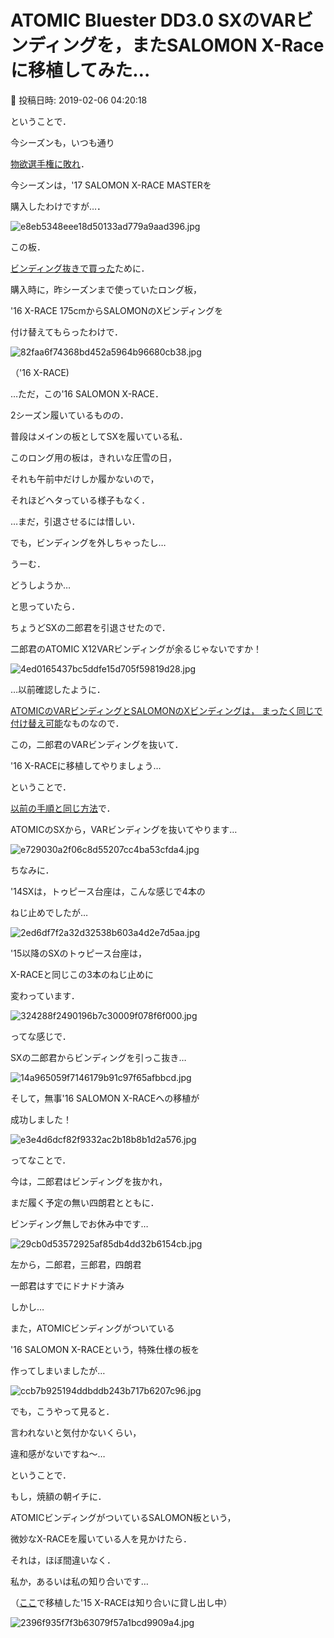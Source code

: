 # ATOMIC Bluester DD3.0 SXのVARビンディングを，またSALOMON X-Raceに移植してみた…

📅 投稿日時: 2019-02-06 04:20:18

ということで．


今シーズンも，いつも通り


[物欲選手権に敗れ](eb4bda6045599e99f977e557f6cd2763c.md)．


今シーズンは，'17 SALOMON X-RACE MASTERを


購入したわけですが…．




![e8eb5348eee18d50133ad779a9aad396.jpg](images/e8eb5348eee18d50133ad779a9aad396.jpg)







この板．


[ビンディング抜きで買った](eb4bda6045599e99f977e557f6cd2763c.md)ために．


購入時に，昨シーズンまで使っていたロング板，


'16 X-RACE 175cmからSALOMONのXビンディングを


付け替えてもらったわけで．




![82faa6f74368bd452a5964b96680cb38.jpg](images/82faa6f74368bd452a5964b96680cb38.jpg)




（'16 X-RACE)





…ただ，この'16 SALOMON X-RACE．


2シーズン履いているものの．


普段はメインの板としてSXを履いている私．


このロング用の板は，きれいな圧雪の日，


それも午前中だけしか履かないので，


それほどヘタっている様子もなく．


…まだ，引退させるには惜しい．


でも，ビンディングを外しちゃったし…





うーむ．


どうしようか…


と思っていたら．





ちょうどSXの二郎君を引退させたので．


二郎君のATOMIC X12VARビンディングが余るじゃないですか！




![4ed0165437bc5ddfe15d705f59819d28.jpg](images/4ed0165437bc5ddfe15d705f59819d28.jpg)







…以前確認したように．


[ATOMICのVARビンディングとSALOMONのXビンディングは，
まったく同じで付け替え可能](e7480412609026dfcc1a09dc8304987c1.md)なものなので．


この，二郎君のVARビンディングを抜いて．


'16 X-RACEに移植してやりましょう…





ということで．


[以前の手順と同じ方法](e66d987c87d412ae5a5a360c31a739df0.md)で．


ATOMICのSXから，VARビンディングを抜いてやります…




![e729030a2f06c8d55207cc4ba53cfda4.jpg](images/e729030a2f06c8d55207cc4ba53cfda4.jpg)







ちなみに．


'14SXは，トゥピース台座は，こんな感じで4本の


ねじ止めでしたが…




![2ed6df7f2a32d32538b603a4d2e7d5aa.jpg](images/2ed6df7f2a32d32538b603a4d2e7d5aa.jpg)




'15以降のSXのトゥピース台座は，


X-RACEと同じこの3本のねじ止めに


変わっています．




![324288f2490196b7c30009f078f6f000.jpg](images/324288f2490196b7c30009f078f6f000.jpg)







ってな感じで．


SXの二郎君からビンディングを引っこ抜き…




![14a965059f7146179b91c97f65afbbcd.jpg](images/14a965059f7146179b91c97f65afbbcd.jpg)







そして，無事'16 SALOMON X-RACEへの移植が


成功しました！




![e3e4d6dcf82f9332ac2b18b8b1d2a576.jpg](images/e3e4d6dcf82f9332ac2b18b8b1d2a576.jpg)







ってなことで．


今は，二郎君はビンディングを抜かれ，


まだ履く予定の無い四朗君とともに．


ビンディング無しでお休み中です…




![29cb0d53572925af85db4dd32b6154cb.jpg](images/29cb0d53572925af85db4dd32b6154cb.jpg)




左から，二郎君，三郎君，四朗君


一郎君はすでにドナドナ済み





しかし…


また，ATOMICビンディングがついている


'16 SALOMON X-RACEという，特殊仕様の板を


作ってしまいましたが…




![ccb7b925194ddbddb243b717b6207c96.jpg](images/ccb7b925194ddbddb243b717b6207c96.jpg)




でも，こうやって見ると．


言われないと気付かないくらい，


違和感がないですね～…





ということで．


もし，焼額の朝イチに．


ATOMICビンディングがついているSALOMON板という，


微妙なX-RACEを履いている人を見かけたら．





それは，ほぼ間違いなく．


私か，あるいは私の知り合いです…





（[ここ](e7480412609026dfcc1a09dc8304987c1.md)で移植した'15 X-RACEは知り合いに貸し出し中）




![2396f935f7f3b63079f57a1bcd9909a4.jpg](images/2396f935f7f3b63079f57a1bcd9909a4.jpg)
